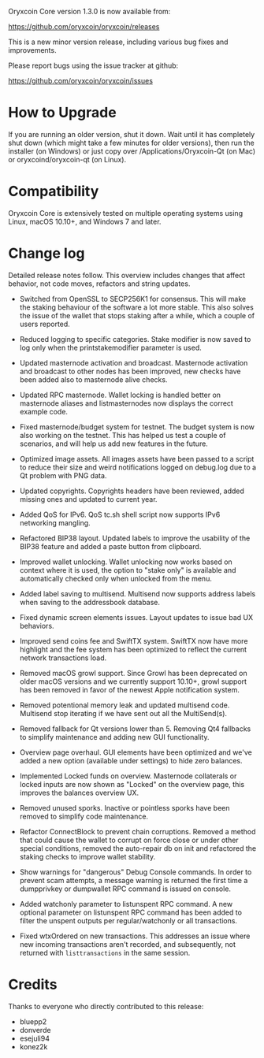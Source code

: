 Oryxcoin Core version 1.3.0 is now available from:

  <https://github.com/oryxcoin/oryxcoin/releases>

This is a new minor version release, including various bug fixes and improvements.

Please report bugs using the issue tracker at github:

  <https://github.com/oryxcoin/oryxcoin/issues>

How to Upgrade
==============

If you are running an older version, shut it down. Wait until it has completely shut down (which might take a few minutes for older versions), then run the installer (on Windows) or just copy over /Applications/Oryxcoin-Qt (on Mac) or oryxcoind/oryxcoin-qt (on Linux).

Compatibility
==============

Oryxcoin Core is extensively tested on multiple operating systems using
Linux, macOS 10.10+, and Windows 7 and later.

Change log
==========

Detailed release notes follow. This overview includes changes that affect
behavior, not code moves, refactors and string updates.

- Switched from OpenSSL to SECP256K1 for consensus.
  This will make the staking behaviour of the software a lot more stable. This also solves the issue of the wallet that stops staking after a while, which a couple of users reported.

- Reduced logging to specific categories.
  Stake modifier is now saved to log only when the printstakemodifier parameter is used.

- Updated masternode activation and broadcast.
  Masternode activation and broadcast to other nodes has been improved, new checks have been added also to masternode alive checks.

- Updated RPC masternode.
  Wallet locking is handled better on masternode aliases and listmasternodes now displays the correct example code.

- Fixed masternode/budget system for testnet.
  The budget system is now also working on the testnet. This has helped us test a couple of scenarios, and will help us add new features in the future.

- Optimized image assets.
  All images assets have been passed to a script to reduce their size and weird notifications logged on debug.log due to a Qt problem with PNG data.

- Updated copyrights.
  Copyrights headers have been reviewed, added missing ones and updated to current year.

- Added QoS for IPv6.
  QoS tc.sh shell script now supports IPv6 networking mangling.

- Refactored BIP38 layout.
  Updated labels to improve the usability of the BIP38 feature and added a paste button from clipboard.

- Improved wallet unlocking.
  Wallet unlocking now works based on context where it is used, the option to "stake only" is available and automatically checked only when unlocked from the menu.

- Added label saving to multisend.
  Multisend now supports address labels when saving to the addressbook database.

- Fixed dynamic screen elements issues.
  Layout updates to issue bad UX behaviors.

- Improved send coins fee and SwiftTX system.
  SwiftTX now have more highlight and the fee system has been optimized to reflect the current network transactions load.

- Removed macOS growl support.
  Since Growl has been deprecated on older macOS versions and we currently support 10.10+, growl support has been removed in favor of the newest Apple notification system.

- Removed potentional memory leak and updated multisend code.
  Multisend stop iterating if we have sent out all the MultiSend(s).

- Removed fallback for Qt versions lower than 5.
  Removing Qt4 fallbacks to simplify maintenance and adding new GUI functionality.

- Overview page overhaul.
  GUI elements have been optimized and we've added a new option (available under settings) to hide zero balances.

- Implemented Locked funds on overview.
  Masternode collaterals or locked inputs are now shown as "Locked" on the overview page, this improves the balances overview UX.

- Removed unused sporks.
  Inactive or pointless sporks have been removed to simplify code maintenance.

- Refactor ConnectBlock to prevent chain corruptions.
  Removed a method that could cause the wallet to corrupt on force close or under other special conditions, removed the auto-repair db on init and refactored the staking checks to improve wallet stability.

- Show warnings for "dangerous" Debug Console commands.
  In order to prevent scam attempts, a message warning is returned the first time a dumpprivkey or dumpwallet RPC command is issued on console.

- Added watchonly parameter to listunspent RPC command.
  A new optional parameter on listunspent RPC command has been added to filter the unspent outputs per regular/watchonly or all transactions.

- Fixed wtxOrdered on new transactions.
  This addresses an issue where new incoming transactions aren't recorded, and subsequently, not returned with `listtransactions` in the same session.

Credits
=======

Thanks to everyone who directly contributed to this release:
- bluepp2
- donverde
- esejuli94
- konez2k